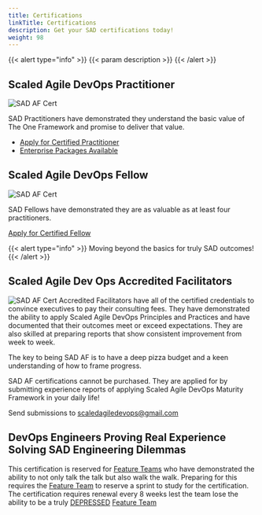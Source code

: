 ```yaml
---
title: Certifications
linkTitle: Certifications
description: Get your SAD certifications today!
weight: 98
---
```


{{< alert type="info" >}}
{{< param description >}}
{{< /alert >}}

## Scaled Agile DevOps Practitioner

![SAD AF Cert](/images/sad-certified-sm.png)

SAD Practitioners have demonstrated they understand the basic value of The One Framework and promise to deliver that value.

- [Apply for Certified Practitioner](https://www.buymeacoffee.com/sadmf/e/47597)
- [Enterprise Packages Available](https://www.buymeacoffee.com/sadmf/e/47599)

## Scaled Agile DevOps Fellow

![SAD AF Cert](/images/sad-fellow-sm.png)

SAD Fellows have demonstrated they are as valuable as at least four practitioners.

[Apply for Certified Fellow](https://www.buymeacoffee.com/sadmf/e/47598)

{{< alert type="info" >}}
Moving beyond the basics for truly SAD outcomes!
{{< /alert >}}

## Scaled Agile Dev Ops Accredited Facilitators

![SAD AF Cert](/images/sad-af-sm.png) Accredited Facilitators have all of the certified credentials to convince executives to pay their consulting fees. They have demonstrated the ability to apply Scaled Agile DevOps Principles and Practices and have documented that their outcomes meet or exceed expectations. They are also skilled at preparing reports that show consistent improvement from week to week.

The key to being SAD AF is to have a deep pizza budget and a keen understanding of how to frame progress.

SAD AF certifications cannot be purchased. They are applied for by submitting experience reports of applying Scaled Agile DevOps Maturity Framework in your daily life!

Send submissions to <scaledagiledevops@gmail.com>

## DevOps Engineers Proving Real Experience Solving SAD Engineering Dilemmas

This certification is reserved for [Feature Teams](/roles/#feature-team-ft) who have demonstrated the ability to not only talk the talk but also walk the walk. Preparing for this requires the [Feature Team](/roles/#feature-team-ft) to reserve a sprint to study for the certification. The certification requires renewal every 8 weeks lest the team lose the ability to be a truly [DEPRESSED](#devops-engineers-proving-real-experience-solving-sad-engineering-dilemmas) [Feature Team](/roles/#feature-team-ft)
